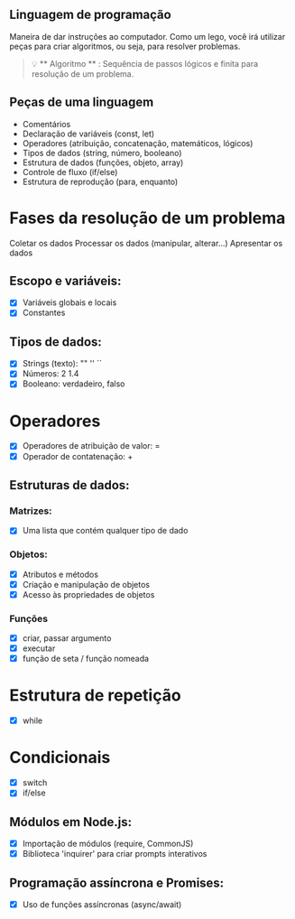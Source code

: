 ## Linguagem de programação

Maneira de dar instruções ao computador.
Como um lego, você irá utilizar peças para criar algoritmos, ou seja, para resolver problemas.

> 💡 ** Algoritmo ** : Sequência de passos lógicos e finita para resolução de um problema.
## Peças de uma linguagem

- Comentários
- Declaração de variáveis ​​(const, let)
- Operadores (atribuição, concatenação, matemáticos, lógicos)
- Tipos de dados (string, número, booleano)
- Estrutura de dados (funções, objeto, array)
- Controle de fluxo (if/else)
- Estrutura de reprodução (para, enquanto)

# Fases da resolução de um problema

Coletar os dados
Processar os dados (manipular, alterar...)
Apresentar os dados

## Escopo e variáveis:

-  [x] Variáveis ​​globais e locais
-  [x] Constantes

## Tipos de dados:

-  [x] Strings (texto): "" '' ``
-  [x] Números: 2 1.4
-  [x] Booleano: verdadeiro, falso

# Operadores

-  [x] Operadores de atribuição de valor: =
-  [x] Operador de contatenação: +

## Estruturas de dados:

### Matrizes: 

-  [x] Uma lista que contém qualquer tipo de dado

### Objetos:

-  [x] Atributos e métodos
-  [x] Criação e manipulação de objetos
-  [x] Acesso às propriedades de objetos

### Funções

-  [x] criar, passar argumento
-  [x] executar
-  [x] função de seta / função nomeada
# Estrutura de repetição

- [x] while

# Condicionais

- [x] switch
- [x] if/else

## Módulos em Node.js:

- [x] Importação de módulos (require, CommonJS)
- [x] Biblioteca 'inquirer' para criar prompts interativos

## Programação assíncrona e Promises:

- [x] Uso de funções assíncronas (async/await)
